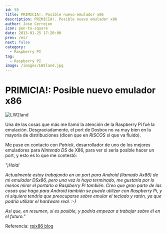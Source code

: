 ```yaml
---
id: 59
title: PRIMICIA!. Posible nuevo emulador x86
description: PRIMICIA!. Posible nuevo emulador x86
author: Jose Cerrejon
icon: pen-to-square
date: 2013-01-25 17:20:00
prev: /es/
next: false
category:
  - Raspberry PI
tag:
  - Raspberry PI
image: /images/LW2land.jpg
---
```


# PRIMICIA!: Posible nuevo emulador x86

![LW2land](/images/LW2land.jpg)

Una de las cosas que más me llamó la atención de la Raspberry Pi fué la emulación. Desgraciadamente, el port de Dosbox no va muy bien en la mayoría de distribuciones (dicen que en *RISCOS* sí que va fluido).

Me puse en contacto con *Patrick*, desarrollador de uno de los mejores emuladores para *Nintendo DS* de X86, para ver si sería posible hacer un port, y esto es lo que me contestó:

*"¡Hola!*

*Actualmente estoy trabajando en un port para Android (llamado Ax86) de mi emulador DSx86, pero una vez lo haya terminado, me gustaría por lo menos mirar el portarlo a Raspberry Pi también. Creo que gran parte de las cosas que hago para Android también se puede utilizar con Raspberry Pi, y ni siquiera tendría que preocuparse sobre emular el teclado y ratón, ya que podría utilizar el hardware real. :-)*

*Así que, en resumen, sí es posible, y podría empezar a trabajar sobre él en el futuro."*

Referencia: [rpix86 blog](http://rpix86.patrickaalto.com/rblog.html)